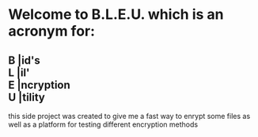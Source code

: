 # Welcome to B.L.E.U. which is an acronym for:

B |id's  
L |il'  
E |ncryption  
U |tility  
-------
this side project was created to give me a fast way to enrypt some files as well as a platform for testing different encryption methods
